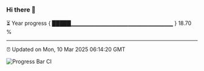 ### Hi there 👋

⏳ Year progress { █████▁▁▁▁▁▁▁▁▁▁▁▁▁▁▁▁▁▁▁▁▁▁▁▁▁ } 18.70 %

---

⏰ Updated on Mon, 10 Mar 2025 06:14:20 GMT

![Progress Bar CI](https://github.com/code-lakshay/GitHub-Actions-Demo/workflows/Progress%20Bar%20CI/badge.svg)
